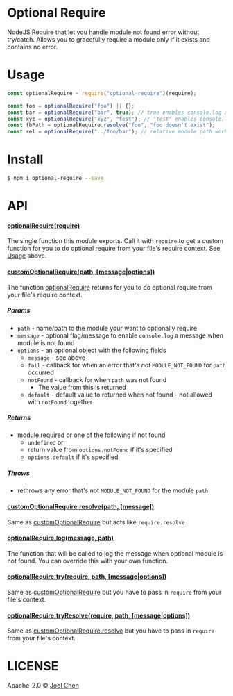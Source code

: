 # Optional Require

NodeJS Require that let you handle module not found error without try/catch.  Allows you to gracefully require a module only if it exists and contains no error.

# Usage

```js
const optionalRequire = require("optional-require")(require);

const foo = optionalRequire("foo") || {};
const bar = optionalRequire("bar", true); // true enables console.log a message when not found
const xyz = optionalRequire("xyz", "test"); // "test" enables console.log a message with "test" added.
const fbPath = optionalRequire.resolve("foo", "foo doesn't exist");
const rel = optionalRequire("../foo/bar"); // relative module path works
```

# Install

```bash
$ npm i optional-require --save
```

# API

#### [optionalRequire(require)](#optionalrequirerequire)

The single function this module exports.  Call it with `require` to get a custom function for you to do optional require from your file's require context.  See [Usage](#usage) above.

#### [customOptionalRequire(path, [message|options])](#customoptionalrequirepath-messageoptions)

The function [optionalRequire](#optionalrequirerequire) returns for you to do optional require from your file's require context.

##### Params

  - `path` - name/path to the module your want to optionally require
  - `message` - optional flag/message to enable `console.log` a message when module is not found
  - `options` - an optional object with the following fields
    - `message` - see above
    - `fail` - callback for when an error that's *not* `MODULE_NOT_FOUND` for `path` occurred
    - `notFound` - callback for when `path` was not found
      - The value from this is returned
    - `default` - default value to returned when not found - not allowed with `notFound` together

##### Returns

  - module required or one of the following if not found
    - `undefined` or
    - return value from `options.notFound` if it's specified
    - `options.default` if it's specified

##### Throws

  - rethrows any error that's not `MODULE_NOT_FOUND` for the module `path`

#### [customOptionalRequire.resolve(path, [message])](#customoptionalrequireresolvepath-message)

Same as [customOptionalRequire](#customoptionalrequirepath-messageoptions) but acts like `require.resolve`

#### [optionalRequire.log(message, path)](#optionalrequirelogmessage-path)

The function that will be called to log the message when optional module is not found.  You can override this with your own function.

#### [optionalRequire.try(require, path, [message|options])](#optionalrequiretryrequire-path-messageoptions)

Same as [customOptionalRequire](#customoptionalrequirepath-messageoptions) but you have to pass in `require` from your file's context.

#### [optionalRequire.tryResolve(require, path, [message|options])](#optionalrequiretryresolverequire-path-messageoptions)

Same as [customOptionalRequire.resolve](#customoptionalrequirepath-messageoptions) but you have to pass in `require` from your file's context.

# LICENSE

Apache-2.0 © [Joel Chen](https://github.com/jchip)

